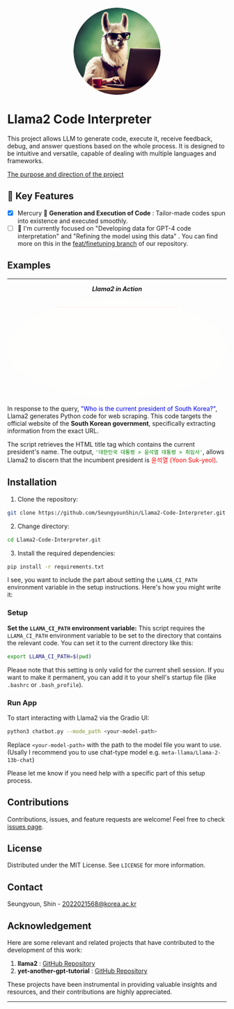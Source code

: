 <p align="center" width="100%">
<img src="/assets/logo2.png" alt="llama2 code interprerter icon" style="width: 200px; height:200px; display: block; margin: auto; border-radius: 50%;">
</p>


# Llama2 Code Interpreter

This project allows LLM to generate code, execute it, receive feedback, debug, and answer questions based on the whole process. It is designed to be intuitive and versatile, capable of dealing with multiple languages and frameworks.

[The purpose and direction of the project](https://github.com/SeungyounShin/Llama2-Code-Interpreter/wiki)

## 🌟 Key Features

- [x] Mercury 🚀 **Generation and Execution of Code** : Tailor-made codes spun into existence and executed smoothly. 
- [ ] 🌟 I'm currently focused on "Developing data for GPT-4 code interpretation"  and "Refining the model using this data" . You can find more on this in the [feat/finetuning branch](https://github.com/SeungyounShin/Llama2-Code-Interpreter/tree/feat/finetuning) of our repository. 

## Examples



---
<div align="center">

***Llama2 in Action***

<p align="center" width="100%">
<img src="/assets/president_code.gif" alt="example1_president_search_with_code" style="width: 600px; display: block; margin: auto; border-radius: 50%;">
</p>

</div>

In response to the query, <span style="color:blue">"Who is the current president of South Korea?"</span>, Llama2 generates Python code for web scraping. This code targets the official website of the **South Korean government**, specifically extracting information from the exact URL.


The script retrieves the HTML title tag which contains the current president's name. The output, <span style="color:green">`'대한민국 대통령 > 윤석열 대통령 > 취임사'`</span>, allows Llama2 to discern that the incumbent president is <span style="color:red">윤석열 (Yoon Suk-yeol)</span>.



## Installation

1. Clone the repository:
```bash
git clone https://github.com/SeungyounShin/Llama2-Code-Interpreter.git
```

2. Change directory:
```bash
cd Llama2-Code-Interpreter.git
```

3. Install the required dependencies:
```bash
pip install -r requirements.txt
```

I see, you want to include the part about setting the `LLAMA_CI_PATH` environment variable in the setup instructions. Here's how you might write it:

### Setup

**Set the `LLAMA_CI_PATH` environment variable:** This script requires the `LLAMA_CI_PATH` environment variable to be set to the directory that contains the relevant code. You can set it to the current directory like this:

```bash
export LLAMA_CI_PATH=$(pwd)
```

Please note that this setting is only valid for the current shell session. If you want to make it permanent, you can add it to your shell's startup file (like `.bashrc` or `.bash_profile`).

### Run App

To start interacting with Llama2 via the Gradio UI:

```bash
python3 chatbot.py --mode_path <your-model-path>
```

Replace `<your-model-path>` with the path to the model file you want to use. (Usally I recommend you to use chat-type model e.g. `meta-llama/Llama-2-13b-chat`)

Please let me know if you need help with a specific part of this setup process.

## Contributions

Contributions, issues, and feature requests are welcome! Feel free to check [issues page](https://github.com/SeungyounShin/Llama2-Code-Interpreter/issues). 

## License

Distributed under the MIT License. See `LICENSE` for more information.

## Contact

Seungyoun, Shin - 2022021568@korea.ac.kr

## Acknowledgement

Here are some relevant and related projects that have contributed to the development of this work:

1. **llama2** : [GitHub Repository](https://github.com/facebookresearch/llama)
2. **yet-another-gpt-tutorial** : [GitHub Repository](https://github.com/sjchoi86/yet-another-gpt-tutorial/tree/main)

These projects have been instrumental in providing valuable insights and resources, and their contributions are highly appreciated.

---
